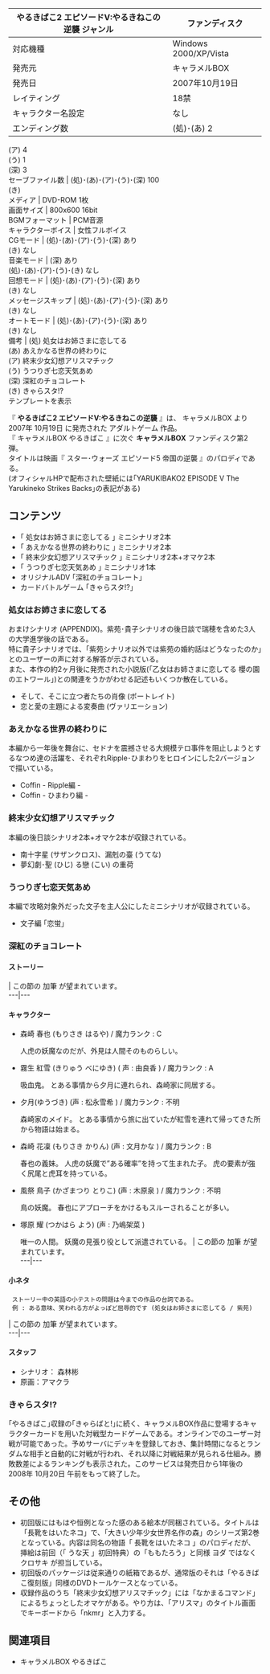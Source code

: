 やるきばこ2 エピソードV:やるきねこの逆襲  ジャンル  |  ファンディスク   
---|---  
対応機種  |  Windows 2000/XP/Vista   
発売元  |  キャラメルBOX   
発売日  |  2007年10月19日   
レイティング  |  18禁   
キャラクター名設定  |  なし   
エンディング数  |  (処)･(あ) 2   
(ア) 4  
(う) 1  
(深) 3  
セーブファイル数  |  (処)･(あ)･(ア)･(う)･(深) 100   
(き)  
メディア  |  DVD-ROM 1枚   
画面サイズ  |  800x600 16bit   
BGMフォーマット  |  PCM音源   
キャラクターボイス  |  女性フルボイス   
CGモード  |  (処)･(あ)･(ア)･(う)･(深) あり   
(き) なし  
音楽モード  |  (深) あり   
(処)･(あ)･(ア)･(う)･(き) なし  
回想モード  |  (処)･(あ)･(ア)･(う)･(深) あり   
(き) なし  
メッセージスキップ  |  (処)･(あ)･(ア)･(う)･(深) あり   
(き) なし  
オートモード  |  (処)･(あ)･(ア)･(う)･(深) あり   
(き) なし  
備考  |  (処) 処女はお姉さまに恋してる   
(あ) あえかなる世界の終わりに  
(ア) 終末少女幻想アリスマチック  
(う) うつりぎ七恋天気あめ  
(深) 深紅のチョコレート  
(き) きゃらスタ!?  
テンプレートを表示  
  
『 **やるきばこ2 エピソードV:やるきねこの逆襲** 』は、  キャラメルBOX  より  2007年  10月19日  に発売された  アダルトゲーム
作品。  
『  キャラメルBOX やるきばこ  』に次ぐ **キャラメルBOX** ファンディスク第2弾。  
タイトルは映画『  スター･ウォーズ エピソード5 帝国の逆襲  』のパロディである。  
(オフィシャルHPで配布された壁紙には｢YARUKIBAKO2 EPISODE V The Yarukineko Strikes Backs｣の表記がある)

##  コンテンツ  

  * ｢  処女はお姉さまに恋してる  ｣ ミニシナリオ2本 
  * ｢  あえかなる世界の終わりに  ｣ ミニシナリオ2本 
  * ｢  終末少女幻想アリスマチック  ｣ ミニシナリオ2本+オマケ2本 
  * ｢  うつりぎ七恋天気あめ  ｣ ミニシナリオ1本 
  * オリジナルADV ｢深紅のチョコレート｣ 
  * カードバトルゲーム ｢きゃらスタ!?｣ 

###  処女はお姉さまに恋してる  

おまけシナリオ (APPENDIX)。紫苑･貴子シナリオの後日談で瑞穂を含めた3人の大学進学後の話である。  
特に貴子シナリオでは、｢紫苑シナリオ以外では紫苑の婚約話はどうなったのか｣とのユーザーの声に対する解答が示されている。  
また、本作の約2ヶ月後に発売された小説版(｢乙女はお姉さまに恋してる 櫻の園のエトワール｣)との関連をうかがわせる記述もいくつか散在している。

  * そして、そこに立つ者たちの肖像 (ポートレイト) 
  * 恋と愛の主題による変奏曲 (ヴァリエーション) 

###  あえかなる世界の終わりに  

本編から一年後を舞台に、セドナを震撼させる大規模テロ事件を阻止しようとするなつめ達の活躍を、それぞれRipple･ひまわりをヒロインにした2バージョンで描いている。

  * Coffin - Ripple編 - 
  * Coffin - ひまわり編 - 

###  終末少女幻想アリスマチック  

本編の後日談シナリオ2本+オマケ2本が収録されている。

  * 南十字星 (サザンクロス)、漏剋の臺 (うてな) 
  * 夢幻劇･聖 (ひじ) る戀 (こい) の重荷 

###  うつりぎ七恋天気あめ  

本編で攻略対象外だった文子を主人公にしたミニシナリオが収録されている。

  * 文子編 ｢恋蛍｣ 

###  深紅のチョコレート  

####  ストーリー  

|  この節の  加筆  が望まれています。  
---|---  
  
####  キャラクター  

  * 森崎 春也 (もりさき はるや) / 魔力ランク : C 

     人虎の妖魔なのだが、外見は人間そのものらしい。 

  * 霧生 紅雪 (きりゅう べにゆき) (  声  :  由良香  ) / 魔力ランク : A 

     吸血鬼。 とある事情から夕月に連れられ、森崎家に同居する。 

  * 夕月(ゆうづき) (声 :  松永雪希  ) / 魔力ランク : 不明 

     森崎家のメイド。 とある事情から旅に出ていたが紅雪を連れて帰ってきた所から物語は始まる。 

  * 森崎 花凜 (もりさき かりん) (声 :  文月かな  ) / 魔力ランク : B 

     春也の義妹。 人虎の妖魔で”ある確率”を持って生まれた子。 虎の要素が強く尻尾と虎耳を持っている。 

  * 風祭 鳥子 (かざまつり とりこ) (声 :  木原泉  ) / 魔力ランク : 不明 

     鳥の妖魔。 春也にアプローチをかけるもスルーされることが多い。 

  * 塚原 耀 (つかはら よう) (声 :  乃嶋架菜  ) 

     唯一の人間。 妖魔の見張り役として派遣されている。 
|  この節の  加筆  が望まれています。  
---|---  
  
####  小ネタ  

     ストーリー中の英語の小テストの問題は今までの作品の台詞である。 
     例 : ある意味、笑われる方がよっぽど屈辱的です (処女はお姉さまに恋してる / 紫苑) 
|  この節の  加筆  が望まれています。  
---|---  
  
####  スタッフ  

  * シナリオ：  森林彬 
  * 原画：アマクラ 

###  きゃらスタ!?  

｢やるきばこ｣収録の｢きゃらばと!｣に続く、キャラメルBOX作品に登場するキャラクターカードを用いた対戦型カードゲームである。オンラインでのユーザー対戦が可能であった。予めサーバにデッキを登録しておき、集計時間になるとランダムな相手と自動的に対戦が行われ、それ以降に対戦結果が見られる仕組み。勝敗数差によるランキングも表示された。このサービスは発売日から1年後の
2008年  10月20日  午前をもって終了した。

##  その他  

  * 初回版にはもはや恒例となった感のある絵本が同梱されている。タイトルは「長靴をはいたネコ」で、「大きい少年少女世界名作の森」のシリーズ第2巻となっている。内容は同名の物語「  長靴をはいたネコ  」のパロディだが、挿絵は前回（「  うな天  」初回特典）の「ももたろう」と同様  ヨダ  ではなく  クロサキ  が担当している。 
  * 初回版のパッケージは従来通りの紙箱であるが、通常版のそれは「やるきばこ復刻版」同様のDVDトールケースとなっている。 
  * 収録作品のうち「終末少女幻想アリスマチック」には「なかまるコマンド」によるちょっとしたオマケがある。やり方は、「アリスマ」のタイトル画面でキーボードから「nkmr」と入力する。 

##  関連項目  

  * キャラメルBOX やるきばこ 

